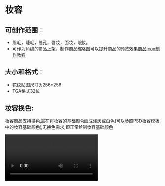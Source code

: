 # 妆容

## 可创作范围：

- 眉毛，睫毛，瞳孔，唇妆，面妆，眼妆。
- 可作为角编的商品上架，制作商品缩略图可以提升商品的预览效果[商品icon制作教程](./11_0_0_Product-icon-production)

## 大小和格式：

- 花纹贴图尺寸为256*256
- TGA格式32位

## 妆容换色:

妆容商品支持换色,需在将妆容的基础颜色画成浅灰或白色(可以参照PSD妆容模板中的妆容基础颜色),无换色需求,即正常绘制妆容基础颜色

<video controls src="https://arkimg.ark.online/%E5%A6%86%E5%AE%B9%E6%8D%A2%E8%89%B2.mp4" />

## 制作方式（一）

- 我们提供了绘制妆容的SubstancePainter文件模板。

- [点击下载妆容制作文件](https://arkimg.ark.online/%E5%A6%86%E5%AE%B9%E5%88%B6%E4%BD%9C%E6%96%87%E4%BB%B6.zip)

- 打开Substance Paniter模板，选择妆容对应的纹理集
- 选择对应图层蒙版可以用笔刷进行绘制
- 输出时，确保图层的开启和关闭状态正确。（输出时，仅开启绿色图层，红色和黄色需要关闭）
  
  ![img](https://arkimg.ark.online/1739960358770-2.png)
- 使用模板输出。
- 输出目录自行选择，使用Mw_Cartoon妆容输出模板。文件类型Tga。文件大小256。
  
  ![img](https://arkimg.ark.online/1739960358770-1.png)
- 输出后自行设置资源编号即可

<video controls src="https://arkimg.ark.online/SP%E7%94%BB%E5%A6%86%E5%AE%B9.mp4" />

## 制作方式（二）

PS+3D软件预览方式(此处已3ds max为例)

首先下载提供的裸模以及下面的妆容模板PhotoShop文件。

[点击下载PSD妆容文件](https://arkimg.ark.online/PSD%E5%A6%86%E5%AE%B9%E6%A8%A1%E6%9D%BF.rar)

<video controls src="https://arkimg.ark.online/PS%E7%94%BB%E5%A6%86%E5%AE%B9.mp4" />

## 效果预览:

<video controls src="https://arkimg.ark.online/%E5%A6%86%E5%AE%B9%E9%A2%84%E8%A7%88.mp4" />

## 上传：

<video controls src="https://arkimg.ark.online/%E4%B8%8A%E4%BC%A0%E8%B4%B4%E5%9B%BE%E6%B5%81%E7%A8%8B.mp4" />